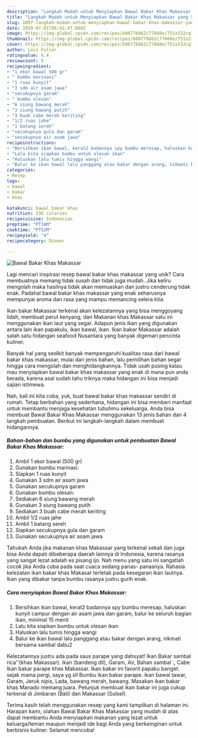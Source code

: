 ```yaml
---
description: "Langkah Mudah untuk Menyiapkan Bawal Bakar Khas Makassar yang Sempurna"
title: "Langkah Mudah untuk Menyiapkan Bawal Bakar Khas Makassar yang Sempurna"
slug: 1097-langkah-mudah-untuk-menyiapkan-bawal-bakar-khas-makassar-yang-sempurna
date: 2020-07-01T06:41:47.668Z
image: https://img-global.cpcdn.com/recipes/b06776b62c77660e/751x532cq70/bawal-bakar-khas-makassar-foto-resep-utama.jpg
thumbnail: https://img-global.cpcdn.com/recipes/b06776b62c77660e/751x532cq70/bawal-bakar-khas-makassar-foto-resep-utama.jpg
cover: https://img-global.cpcdn.com/recipes/b06776b62c77660e/751x532cq70/bawal-bakar-khas-makassar-foto-resep-utama.jpg
author: Lois Fuller
ratingvalue: 4.4
reviewcount: 5
recipeingredient:
- "1 ekor bawal 500 gr"
- " bumbu marinasi"
- "1 ruas kunyit"
- "3 sdm air asam jawa"
- "secukupnya garam"
- " bumbu olesan"
- "6 siung bawang merah"
- "3 siung bawang putih"
- "3 buah cabe merah keriting"
- "1/2 ruas jahe"
- "1 batang sereh"
- "secukupnya gula dan garam"
- "secukupnya air asam jawa"
recipeinstructions:
- "Bersihkan ikan bawal, kerat2 badannya spy bumbu meresap, haluskan kunyit campur dengan air asam jawa dan garam, balur ke seluruh bagian ikan, minimal 15 menit"
- "Lalu kita siapkan bumbu untuk olesan ikan"
- "Haluskan lalu tumis hingga wangi"
- "Balur ke ikan bawal lalu panggang atau bakar dengan arang, nikmati bersama sambal dabu2"
categories:
- Resep
tags:
- bawal
- bakar
- khas

katakunci: bawal bakar khas 
nutrition: 236 calories
recipecuisine: Indonesian
preptime: "PT34M"
cooktime: "PT52M"
recipeyield: "4"
recipecategory: Dinner

---
```



![Bawal Bakar Khas Makassar](https://img-global.cpcdn.com/recipes/b06776b62c77660e/751x532cq70/bawal-bakar-khas-makassar-foto-resep-utama.jpg)

Lagi mencari inspirasi resep bawal bakar khas makassar yang unik? Cara membuatnya memang tidak susah dan tidak juga mudah. Jika keliru mengolah maka hasilnya tidak akan memuaskan dan justru cenderung tidak enak. Padahal bawal bakar khas makassar yang enak seharusnya mempunyai aroma dan rasa yang mampu memancing selera kita.

Ikan bakar Makassar terkenal akan kelezatannya yang bisa menggoyang lidah, membuat perut kenyang, dan Makanan khas Makassar satu ini menggunakan ikan laut yang segar. Adapun jenis ikan yang digunakan antara lain ikan papakulu, ikan bawal, ikan. Ikan bakar Makassar adalah salah satu hidangan seafood Nusantara yang banyak digemari pencinta kuliner.

Banyak hal yang sedikit banyak mempengaruhi kualitas rasa dari bawal bakar khas makassar, mulai dari jenis bahan, lalu pemilihan bahan segar hingga cara mengolah dan menghidangkannya. Tidak usah pusing kalau mau menyiapkan bawal bakar khas makassar yang enak di mana pun anda berada, karena asal sudah tahu triknya maka hidangan ini bisa menjadi sajian istimewa.


Nah, kali ini kita coba, yuk, buat bawal bakar khas makassar sendiri di rumah. Tetap berbahan yang sederhana, hidangan ini bisa memberi manfaat untuk membantu menjaga kesehatan tubuhmu sekeluarga. Anda bisa membuat Bawal Bakar Khas Makassar menggunakan 13 jenis bahan dan 4 langkah pembuatan. Berikut ini langkah-langkah dalam membuat hidangannya.

<!--inarticleads1-->

##### Bahan-bahan dan bumbu yang digunakan untuk pembuatan Bawal Bakar Khas Makassar:

1. Ambil 1 ekor bawal (500 gr)
1. Gunakan  bumbu marinasi:
1. Siapkan 1 ruas kunyit
1. Gunakan 3 sdm air asam jawa
1. Gunakan secukupnya garam
1. Gunakan  bumbu olesan:
1. Sediakan 6 siung bawang merah
1. Gunakan 3 siung bawang putih
1. Sediakan 3 buah cabe merah keriting
1. Ambil 1/2 ruas jahe
1. Ambil 1 batang sereh
1. Siapkan secukupnya gula dan garam
1. Gunakan secukupnya air asam jawa


Tahukah Anda jika makanan khas Makassar yang terkenal sekali dan juga bisa Anda dapati dibeberapa daerah lainnya di Indonesia, karena rasanya yang sangat lezat adalah es pisang ijo. Nah menu yang satu ini sangatlah cocok jika Anda coba pada saat cuaca sedang panas- panasnya. Rahasia kelezatan ikan bakar khas Makasar terletak pada kesegaran ikan lautnya. Ikan yang dibakar tanpa bumbu rasanya justru gurih enak. 

<!--inarticleads2-->

##### Cara menyiapkan Bawal Bakar Khas Makassar:

1. Bersihkan ikan bawal, kerat2 badannya spy bumbu meresap, haluskan kunyit campur dengan air asam jawa dan garam, balur ke seluruh bagian ikan, minimal 15 menit
1. Lalu kita siapkan bumbu untuk olesan ikan
1. Haluskan lalu tumis hingga wangi
1. Balur ke ikan bawal lalu panggang atau bakar dengan arang, nikmati bersama sambal dabu2


Kelezatannya justru ada pada saus parape yang dahsyat! Ikan Bakar sambal rica&#39;&#39;(khas Makassar). ikan (bandeng dll), Garam, Air, Bahan sambal :, Cabe Ikan bakar parape khas Makassar. Ikan bakar ini favorit papaku banget. sejak mama pergi, saya yg sll Bumbu ikan bakar parape. ikan bawal tawar, Garam, Jeruk nipis, Lada, bawang merah, bawang. Masakan ikan bakar khas Manado memang juara. Petunjuk membuat ikan bakar ini juga cukup terkenal di Jimbaran (Bali) dan Makassar (Sulsel). 

Terima kasih telah menggunakan resep yang kami tampilkan di halaman ini. Harapan kami, olahan Bawal Bakar Khas Makassar yang mudah di atas dapat membantu Anda menyiapkan makanan yang lezat untuk keluarga/teman maupun menjadi ide bagi Anda yang berkeinginan untuk berbisnis kuliner. Selamat mencoba!
